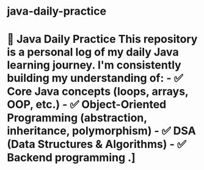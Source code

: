 # java-daily-practice
# 🧠 Java Daily Practice  This repository is a personal log of my daily Java learning journey.   I'm consistently building my understanding of:  - ✅ Core Java concepts (loops, arrays, OOP, etc.) - ✅ Object-Oriented Programming (abstraction, inheritance, polymorphism) - ✅ DSA (Data Structures &amp; Algorithms) - ✅ Backend programming .]
